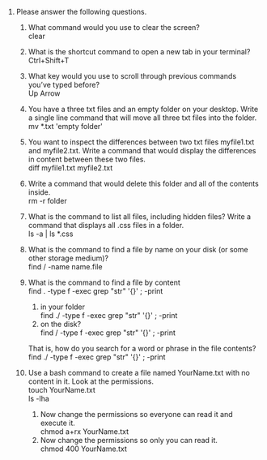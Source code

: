 1. Please answer the following questions.

    1. What command would you use to clear the screen?<br>
        clear

    1. What is the shortcut command to open a new tab in your terminal?
        Ctrl+Shift+T

    1. What key would you use to scroll through previous commands you’ve typed before?<br>
    Up Arrow
    1. You have a three txt files and an empty folder on your desktop. Write a single line command that will move all three txt files into the folder. <br>mv *.txt 'empty folder'

    1. You want to inspect the differences between two txt files myfile1.txt and myfile2.txt. Write a command that would display the differences in content between these two files. <br> diff myfile1.txt myfile2.txt

    1. Write a command that would delete this folder and all of the contents inside. <br> rm -r folder

    1. What is the command to list all files, including hidden files?  Write a command that displays all .css files in a folder. <br> ls -a | ls *.css


    1. What is the command to find a file by name on your disk (or some other storage medium)?<br> find / -name name.file


    1. What is the command to find a file by content<br>find . -type f -exec grep "str" '{}' \; -print

        1. in your folder<br>find ./ -type f -exec grep "str" '{}' \; -print
        2. on the disk?<br>find / -type f -exec grep "str" '{}' \; -print

        That is, how do you search for a word or phrase in the file contents? <br>find ./ -type f -exec grep "str" '{}' \; -print<br>

    1. Use a bash command to create a file named YourName.txt with no content in it.  Look at the permissions.<br>touch YourName.txt<br>ls -lha

        1. Now change the permissions so everyone can read it and execute it.<br>chmod a+rx YourName.txt<br>
        2. Now change the permissions so only you can read it.<br>chmod 400 YourName.txt